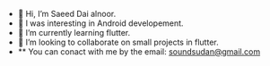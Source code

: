 - 👋 Hi, I’m Saeed Dai alnoor.
- 👀 I was interesting in Android developement.
- 🌱 I’m currently learning flutter.
- 💞️ I’m looking to collaborate on small projects in flutter.
- ** You can conact with me by the email: soundsudan@gmail.com

<!---
saeed-MG/saeed-MG is a ✨ special ✨ repository because its `README.md` (this file) appears on your GitHub profile.
You can click the Preview link to take a look at your changes.
--->
